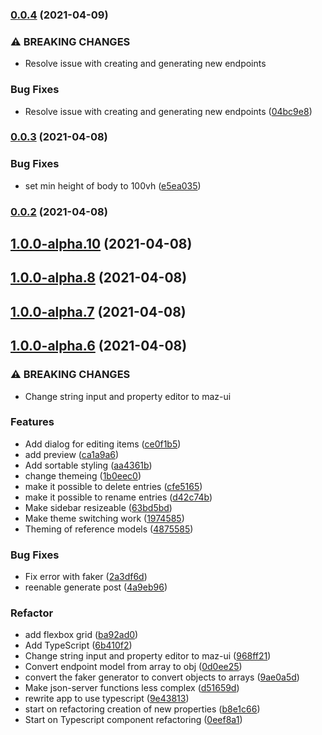 ### [0.0.4](https://github.com/simoneldevig/json-gui/compare/0.0.3...0.0.4) (2021-04-09)


### ⚠ BREAKING CHANGES

* Resolve issue with creating and generating new endpoints

### Bug Fixes

* Resolve issue with creating and generating new endpoints ([04bc9e8](https://github.com/simoneldevig/json-gui/commit/04bc9e8b2e813e98a53ad6bc2c41a49e97902902))

### [0.0.3](https://github.com/simoneldevig/json-gui/compare/0.0.2...0.0.3) (2021-04-08)


### Bug Fixes

* set min height of body to 100vh ([e5ea035](https://github.com/simoneldevig/json-gui/commit/e5ea035714b82b183aa5cbf3cc497d413cbf6927))

### [0.0.2](https://github.com/simoneldevig/json-gui/compare/1.0.0-alpha.10...0.0.2) (2021-04-08)

## [1.0.0-alpha.10](https://github.com/simoneldevig/json-gui/compare/1.0.0-alpha.10...0.0.2) (2021-04-08)

## [1.0.0-alpha.8](https://github.com/simoneldevig/json-gui/compare/1.0.0-alpha.10...0.0.2) (2021-04-08)

## [1.0.0-alpha.7](https://github.com/simoneldevig/json-gui/compare/1.0.0-alpha.10...0.0.2) (2021-04-08)

## [1.0.0-alpha.6](https://github.com/simoneldevig/json-gui/compare/1.0.0-alpha.10...0.0.2) (2021-04-08)


### ⚠ BREAKING CHANGES

* Change string input and property editor to maz-ui

### Features

* Add dialog for editing items ([ce0f1b5](https://github.com/simoneldevig/json-gui/commit/ce0f1b5042c5ece76cdaf46e157d426d3b38ff7e))
* add preview ([ca1a9a6](https://github.com/simoneldevig/json-gui/commit/ca1a9a60e8490b98a7fd58e089db896c10bf6120))
* Add sortable styling ([aa4361b](https://github.com/simoneldevig/json-gui/commit/aa4361b66fab080c3c86035ccfeec95f6d68102d))
* change themeing ([1b0eec0](https://github.com/simoneldevig/json-gui/commit/1b0eec02d7ad76e4fffdcfadaf9b9c506399f71f))
* make it possible to delete entries ([cfe5165](https://github.com/simoneldevig/json-gui/commit/cfe516545b1df84fbd629d463bf28a1157845cb2))
* make it possible to rename entries ([d42c74b](https://github.com/simoneldevig/json-gui/commit/d42c74b105f1f7b9e12b030bffc267ce81d61fc5))
* Make sidebar resizeable ([63bd5bd](https://github.com/simoneldevig/json-gui/commit/63bd5bd0e18ffeb1d167e4a36c635d650d59981d))
* Make theme switching work ([1974585](https://github.com/simoneldevig/json-gui/commit/1974585ef45ed3103fa91e582f2c487150e83ef2))
* Theming of reference models ([4875585](https://github.com/simoneldevig/json-gui/commit/4875585294b415f2db0e51a14c8adbcc8096a226))


### Bug Fixes

* Fix error with faker ([2a3df6d](https://github.com/simoneldevig/json-gui/commit/2a3df6d6c407e315ee9f489eab370d736ff4ec88))
* reenable generate post ([4a9eb96](https://github.com/simoneldevig/json-gui/commit/4a9eb960b70fcba83ea7e5a09e938278507a4baa))


### Refactor

* add flexbox grid ([ba92ad0](https://github.com/simoneldevig/json-gui/commit/ba92ad0ca7d59e512ee0d758d90e88743c473f2b))
* Add TypeScript ([6b410f2](https://github.com/simoneldevig/json-gui/commit/6b410f2b3e897d7f61ff2e75b9e0934764d1db97))
* Change string input and property editor to maz-ui ([968ff21](https://github.com/simoneldevig/json-gui/commit/968ff21a3d8d9dab86ed883f7ff013bde54e1cd2))
* Convert endpoint model from array to obj ([0d0ee25](https://github.com/simoneldevig/json-gui/commit/0d0ee251a82e290fb02f6f01bd0763a39c0918c6))
* convert the faker generator to convert objects to arrays ([9ae0a5d](https://github.com/simoneldevig/json-gui/commit/9ae0a5d945b70e0d81087e5224d78c96641a20e7))
* Make json-server functions less complex ([d51659d](https://github.com/simoneldevig/json-gui/commit/d51659d3c0eaba2a206aad23b38655a4638f6287))
* rewrite app to use typescript ([9e43813](https://github.com/simoneldevig/json-gui/commit/9e43813222b6d596ff9891796501bfda0fed3d75))
* start on refactoring creation of new properties ([b8e1c66](https://github.com/simoneldevig/json-gui/commit/b8e1c66e7cb86252024d08d07a71e5a53b2b297f))
* Start on Typescript component refactoring ([0eef8a1](https://github.com/simoneldevig/json-gui/commit/0eef8a17ca7f168dfab872dff07133c7d0a199cd))


